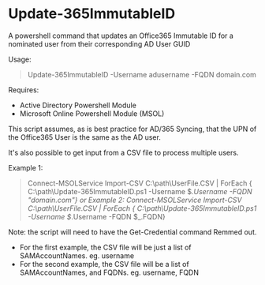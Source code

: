 # Update-365ImmutableID
A powershell command that updates an Office365 Immutable ID for a nominated user from their corresponding AD User GUID

Usage:
> Update-365ImmutableID -Username adusername -FQDN domain.com

Requires:
* Active Directory Powershell Module
* Microsoft Online Powershell Module (MSOL)

This script assumes, as is best practice for AD/365 Syncing, that the UPN of the Office365 User is the same as the AD user.

It's also possible to get input from a CSV file to process multiple users. 

Example 1:
> Connect-MSOLService
> Import-CSV C:\path\UserFile.CSV | ForEach { C:\path\Update-365ImmutableID.ps1 -Username $_.Username -FQDN "domain.com"}
or
Example 2:
> Connect-MSOLService
> Import-CSV C:\path\UserFile.CSV | ForEach { C:\path\Update-365ImmutableID.ps1 -Username $_.Username -FQDN $_.FQDN}

Note: the script will need to have the Get-Credential command Remmed out.

* For the first example, the CSV file will be just a list of SAMAccountNames. eg. username 
* For the second example, the CSV file will be a list of SAMAccountNames, and FQDNs. eg. username, FQDN
